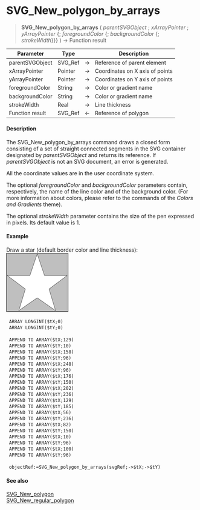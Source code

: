 # SVG_New_polygon_by_arrays

>**SVG_New_polygon_by_arrays** ( *parentSVGObject* ; *xArrayPointer* ; *yArrayPointer* {; *foregroundColor* {; *backgroundColor* {; *strokeWidth*}}} ) -> Function result

| Parameter | Type |  | Description |
| --- | --- | --- | --- |
| parentSVGObject | SVG_Ref | &#8594; | Reference of parent element |
| xArrayPointer | Pointer | &#8594; | Coordinates on X axis of points |
| yArrayPointer | Pointer | &#8594; | Coordinates on Y axis of points |
| foregroundColor | String | &#8594; | Color or gradient name |
| backgroundColor | String | &#8594; | Color or gradient name |
| strokeWidth | Real | &#8594; | Line thickness |
| Function result | SVG_Ref | &#8592; | Reference of polygon |



#### Description 

The SVG\_New\_polygon\_by\_arrays command draws a closed form consisting of a set of straight connected segments in the SVG container designated by *parentSVGObject* and returns its reference. If *parentSVGObject* is not an SVG document, an error is generated.

All the coordinate values are in the user coordinate system.

The optional *foregroundColor* and *backgroundColor* parameters contain, respectively, the name of the line color and of the background color. (For more information about colors, please refer to the commands of the *Colors and Gradients* theme).

The optional *strokeWidth* parameter contains the size of the pen expressed in pixels. Its default value is 1.

#### Example 

Draw a star (default border color and line thickness):  
![](../images/pict196941.en.png)

```4d
 ARRAY LONGINT($tX;0)
 ARRAY LONGINT($tY;0)
 
 APPEND TO ARRAY($tX;129)
 APPEND TO ARRAY($tY;10)
 APPEND TO ARRAY($tX;158)
 APPEND TO ARRAY($tY;96)
 APPEND TO ARRAY($tX;248)
 APPEND TO ARRAY($tY;96)
 APPEND TO ARRAY($tX;176)
 APPEND TO ARRAY($tY;150)
 APPEND TO ARRAY($tX;202)
 APPEND TO ARRAY($tY;236)
 APPEND TO ARRAY($tX;129)
 APPEND TO ARRAY($tY;185)
 APPEND TO ARRAY($tX;56)
 APPEND TO ARRAY($tY;236)
 APPEND TO ARRAY($tX;82)
 APPEND TO ARRAY($tY;150)
 APPEND TO ARRAY($tX;10)
 APPEND TO ARRAY($tY;96)
 APPEND TO ARRAY($tX;100)
 APPEND TO ARRAY($tY;96)
 
 objectRef:=SVG_New_polygon_by_arrays(svgRef;->$tX;->$tY)
```

#### See also 

[SVG\_New\_polygon](SVG_New_polygon.md)  
[SVG\_New\_regular\_polygon](SVG_New_regular_polygon.md)  